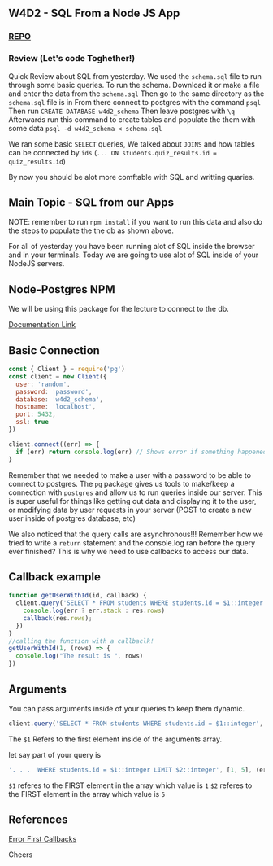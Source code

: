 ## W4D2 - SQL From a Node JS App

### [REPO](https://github.com/vasiliy-klimkin/w4d2)

### Review (Let's code Toghether!)

Quick Review about SQL from yesterday. We used the `schema.sql` file to run through some basic queries.
To run the schema.
Download it or make a file and enter the data from the `schema.sql`
Then go to the same directory as the `schema.sql` file is in
From there connect to postgres with the command
`psql`
Then run
`CREATE DATABASE w4d2_schema`
Then leave postgres with
`\q`
Afterwards run this command to create tables and populate the them with some data
`psql -d w4d2_schema < schema.sql`

We ran some basic `SELECT` queries,
We talked about `JOINS` and how tables can be connected by `ids` (`... ON students.quiz_results.id = quiz_results.id`)

By now you should be alot more comftable with SQL and writting quaries.

## Main Topic - SQL from our Apps

NOTE: remember to run `npm install` if you want to run this data and also do the steps to populate the the db as shown above.

For all of yesterday you have been running alot of SQL inside the browser and in your terminals. Today we are going to use alot of SQL inside of your NodeJS servers.

## Node-Postgres NPM

We will be using this package for the lecture to connect to the db.

[Documentation Link](https://node-postgres.com/)


## Basic Connection
```javascript
const { Client } = require('pg')
const client = new Client({
  user: 'random',
  password: 'password',
  database: 'w4d2_schema',
  hostname: 'localhost',
  port: 5432,
  ssl: true
})

client.connect((err) => {
  if (err) return console.log(err) // Shows error if something happened
}
```

Remember that we needed to make a user with a password to be able to connect to postgres.
The `pg` package gives us tools to make/keep a connection with `postgres` and allow us to run queries inside our server.
This is super useful for things like getting out data and displaying it to the user, or modifying data by user requests in your server (POST to create a new user inside of postgres database, etc)

We also noticed that the query calls are asynchronous!!! Remember how we tried to write a `return` statement and the console.log ran before the query ever finished? This is why we need to use callbacks to access our data.

## Callback example

```javascript
function getUserWithId(id, callback) {
  client.query('SELECT * FROM students WHERE students.id = $1::integer', [id], (err, res) => {
    console.log(err ? err.stack : res.rows)
    callback(res.rows);
  })
}
//calling the function with a callbaclk!
getUserWithId(1, (rows) => {
  console.log("The result is ", rows)
})
```

## Arguments
You can pass arguments inside of your queries to keep them dynamic.
```javascript
client.query('SELECT * FROM students WHERE students.id = $1::integer', [id], (err, res) => {
```
The `$1` Refers to the first element inside of the arguments array.

let say part of your query is

```javascript
'. . .  WHERE students.id = $1::integer LIMIT $2::integer', [1, 5], (err, res) => {
````

`$1` referes to the FIRST element in the array which value is `1`
`$2` referes to the FIRST element in the array which value is `5`


## References

[Error First Callbacks](http://fredkschott.com/post/2014/03/understanding-error-first-callbacks-in-node-js/)


Cheers